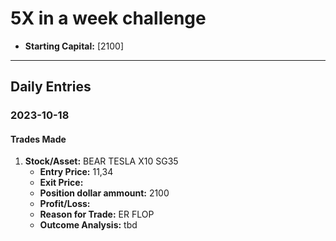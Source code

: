 # 5X in a week challenge

- **Starting Capital:** [2100]

---

## Daily Entries

### 2023-10-18

#### Trades Made

1. **Stock/Asset:** BEAR TESLA X10 SG35
   - **Entry Price:** 11,34
   - **Exit Price:** 
   - **Position dollar ammount:** 2100
   - **Profit/Loss:** 
   - **Reason for Trade:** ER FLOP
   - **Outcome Analysis:** tbd
